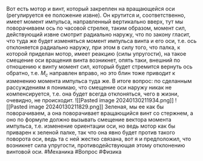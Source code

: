 Вот есть мотор и винт, который закреплен на вращающейся оси (регулируется ее положение извне). Он крутится и, соответственно, имеет момент импульса, направленный вертикально вверх, тут мы поворачиваем ось по часовой стрелке, таким образом, момент сил, действующий извне смотрит радиально наружу, что по закону гласит, что туда же будет изменяться момент импульса винта и его оси, т.е. ось отклоняется радиально наружу, при этом в силу того, что палка, к которой приделан мотор, имеет реакцию (силы упругости), на такое смещение оси вращения винта возникнет, опять таки, внешний по отношению к винту момент сил, который будет стремится вернуть ось обратно, т.е. $M_c$ направлен вправо, но это блин тоже приводит к изменению момента импульса туда же. В итоге вопрос: по сделанным рассуждениям я понимаю, что смещение оси наружу никак не компенсируется, т.е. она будет всегда отклоняться, чего в жизни, очевидно, не происходит.
![[Pasted image 20240130211934.png]]
![[Pasted image 20240130211829.png]]
Зеленая, мы ее как бы поворачиваем, а она поворачивает вращающийся винт со стержнем, а оно по формуле должно вызывать смещение вектора момента импульса, т.е. изменение ориентации оси, но ведь мотор как бы приварен к зеленой палке, так что она явно будет против такого поворота оси, ведь та с ней жестко связана, вот я и предположил, что возникнет сила упругости, противодействующая этому отклонению винтовой оси.
#Механика #Вопрос #Физика 
